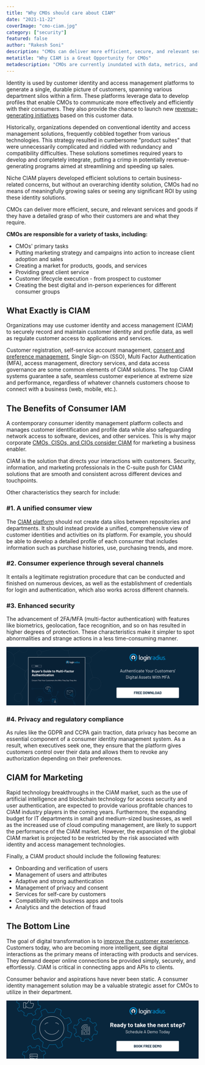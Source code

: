 ```yaml
---
title: "Why CMOs should care about CIAM"
date: "2021-11-22"
coverImage: "cmo-ciam.jpg"
category: ["security"]
featured: false
author: "Rakesh Soni"
description: "CMOs can deliver more efficient, secure, and relevant services and goods if they have a detailed grasp of who their customers are and what they require. Learn how a CIAM solution may be a valuable strategic asset for CMOs to utilize in their department."
metatitle: "Why CIAM is a Great Opportunity for CMOs"
metadescription: "CMOs are currently inundated with data, metrics, and KPIs. Here's why it's critical for CMOs to understand how CIAM can be a strategic asset for their department."
---
```


Identity is used by customer identity and access management platforms to generate a single, durable picture of customers, spanning various department silos within a firm. These platforms leverage data to develop profiles that enable CMOs to communicate more effectively and efficiently with their consumers. They also provide the chance to launch new [revenue-generating initiatives](https://www.loginradius.com/blog/identity/loginradius-roi-enterprises-infographic/) based on this customer data.

Historically, organizations depended on conventional identity and access management solutions, frequently cobbled together from various technologies. This strategy resulted in cumbersome "product suites" that were unnecessarily complicated and riddled with redundancy and compatibility difficulties. These solutions sometimes required years to develop and completely integrate, putting a crimp in potentially revenue-generating programs aimed at streamlining and speeding up sales. 

Niche CIAM players developed efficient solutions to certain business-related concerns, but without an overarching identity solution, CMOs had no means of meaningfully growing sales or seeing any significant ROI by using these identity solutions.

CMOs can deliver more efficient, secure, and relevant services and goods if they have a detailed grasp of who their customers are and what they require.

**CMOs are responsible for a variety of tasks, including:**



* CMOs' primary tasks
* Putting marketing strategy and campaigns into action to increase client adoption and sales
* Creating a market for products, goods, and services
* Providing great client service
* Customer lifecycle execution - from prospect to customer
* Creating the best digital and in-person experiences for different consumer groups


## What Exactly is CIAM

Organizations may use customer identity and access management (CIAM) to securely record and maintain customer identity and profile data, as well as regulate customer access to applications and services.

Customer registration, self-service account management, [consent and preference management](https://www.loginradius.com/consent-management/), Single Sign-on (SSO), Multi Factor Authentication (MFA), access management, directory services, and data access governance are some common elements of CIAM solutions. The top CIAM systems guarantee a safe, seamless customer experience at extreme size and performance, regardless of whatever channels customers choose to connect with a business (web, mobile, etc.).


## The Benefits of Consumer IAM

A contemporary consumer identity management platform collects and manages customer identification and profile data while also safeguarding network access to software, devices, and other services. This is why major corporate [CMOs, CISOs, and CIOs consider CIAM](https://www.loginradius.com/blog/identity/consumer-identity-management-cmo-ciso-cio/) for marketing a business enabler.

CIAM is the solution that directs your interactions with customers. Security, information, and marketing professionals in the C-suite push for CIAM solutions that are smooth and consistent across different devices and touchpoints.

Other characteristics they search for include:


### #1. A unified consumer view

The [CIAM platform](https://www.loginradius.com/blog/identity/customer-identity-and-access-management/) should not create data silos between repositories and departments. It should instead provide a unified, comprehensive view of customer identities and activities on its platform. For example, you should be able to develop a detailed profile of each consumer that includes information such as purchase histories, use, purchasing trends, and more.


### #2. Consumer experience through several channels

It entails a legitimate registration procedure that can be conducted and finished on numerous devices, as well as the establishment of credentials for login and authentication, which also works across different channels.


### #3. Enhanced security

The advancement of 2FA/MFA (multi-factor authentication) with features like biometrics, geolocation, face recognition, and so on has resulted in higher degrees of protection. These characteristics make it simpler to spot abnormalities and strange actions in a less time-consuming manner.

[![mfa-eb](mfa-eb.png)](https://www.loginradius.com/resource/buyers-guide-to-multi-factor-authentication/)


### #4. Privacy and regulatory compliance

As rules like the GDPR and CCPA gain traction, data privacy has become an essential component of a consumer identity management system. As a result, when executives seek one, they ensure that the platform gives customers control over their data and allows them to revoke any authorization depending on their preferences.


## CIAM for Marketing

Rapid technology breakthroughs in the CIAM market, such as the use of artificial intelligence and blockchain technology for access security and user authentication, are expected to provide various profitable chances to CIAM industry players in the coming years. Furthermore, the expanding budget for IT departments in small and medium-sized businesses, as well as the increased use of cloud computing management, are likely to support the performance of the CIAM market. However, the expansion of the global CIAM market is projected to be restricted by the risk associated with identity and access management technologies.

Finally, a CIAM product should include the following features:



* Onboarding and verification of users
* Management of users and attributes
* Adaptive and strong authentication
* Management of privacy and consent
* Services for self-care by customers
* Compatibility with business apps and tools
* Analytics and the detection of fraud


## The Bottom Line

The goal of digital transformation is to [improve the customer experience](https://www.loginradius.com/customer-experience-solutions/). Customers today, who are becoming more intelligent, see digital interactions as the primary means of interacting with products and services. They demand deeper online connections be provided simply, securely, and effortlessly. CIAM is critical in connecting apps and APIs to clients.

Consumer behavior and aspirations have never been static. A consumer identity management solution may be a valuable strategic asset for CMOs to utilize in their department. 


[![book-a-demo-loginradius](../../assets/book-a-demo-loginradius.png)](https://www.loginradius.com/book-a-demo/)
